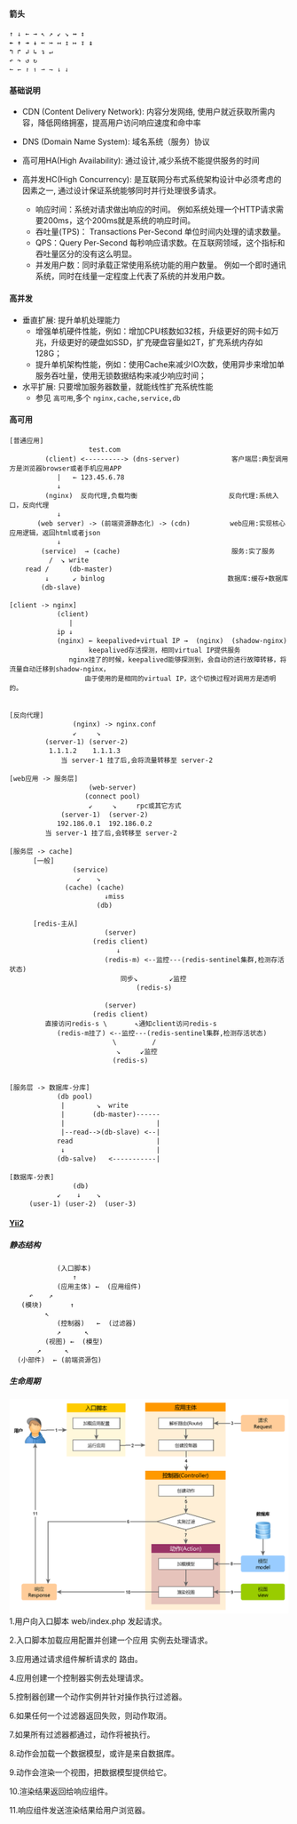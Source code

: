 #### 箭头
    ↑ ↓ ← → ↖ ↗ ↙ ↘ ↔ ↕
    ↞ ↟ ↠ ↡ ↢ ↣ ↤ ↥ ↦ ↧ ↨
    ↰ ↱ ↲ ↳ ↴ ↵
    ↶ ↷ ↺ ↻     
    ↼ ↽ ↾ ↿ ⇀ ⇁ ⇂ ⇃
     
#### 基础说明
* CDN (Content Delivery Network): 内容分发网络,
使用户就近获取所需内容，降低网络拥塞，提高用户访问响应速度和命中率

* DNS (Domain Name System): 域名系统（服务）协议

* 高可用HA(High Availability): 通过设计,减少系统不能提供服务的时间

* 高并发HC(High Concurrency): 是互联网分布式系统架构设计中必须考虑的因素之一,
通过设计保证系统能够同时并行处理很多请求。
    * 响应时间：系统对请求做出响应的时间。
        例如系统处理一个HTTP请求需要200ms，这个200ms就是系统的响应时间。
    * 吞吐量(TPS)： Transactions Per-Second 单位时间内处理的请求数量。
    * QPS：Query Per-Second 每秒响应请求数。在互联网领域，这个指标和吞吐量区分的没有这么明显。
    * 并发用户数：同时承载正常使用系统功能的用户数量。
        例如一个即时通讯系统，同时在线量一定程度上代表了系统的并发用户数。
        
        
#### 高并发
* 垂直扩展: 提升单机处理能力
    * 增强单机硬件性能，例如：增加CPU核数如32核，升级更好的网卡如万兆，升级更好的硬盘如SSD，扩充硬盘容量如2T，扩充系统内存如128G；
    * 提升单机架构性能，例如：使用Cache来减少IO次数，使用异步来增加单服务吞吐量，使用无锁数据结构来减少响应时间；
* 水平扩展: 只要增加服务器数量，就能线性扩充系统性能
    * 参见 `高可用`,多个 `nginx,cache,service,db`
#### 高可用
    [普通应用]   
                        test.com
             (client) <----------> (dns-server)             客户端层:典型调用方是浏览器browser或者手机应用APP
                |   ← 123.45.6.78
                ↓      
             (nginx)  反向代理,负载均衡                       反向代理:系统入口，反向代理 
                ↓
           (web server) -> (前端资源静态化) -> (cdn)          web应用:实现核心应用逻辑，返回html或者json
                ↓
            (service)  → (cache)                            服务:实了服务
              /  ↘ write  
        read /     (db-master)       
             ↓      ↙ binlog                               数据库:缓存+数据库
            (db-slave)     
        
    [client -> nginx]     
                (client)
                   |
                ip ↓
                (nginx) ← keepalived+virtual IP →  (nginx)  (shadow-nginx)   
                        keepalived存活探测，相同virtual IP提供服务   
                   nginx挂了的时候，keepalived能够探测到，会自动的进行故障转移，将流量自动迁移到shadow-nginx，
                       由于使用的是相同的virtual IP，这个切换过程对调用方是透明的。
                       
                   
    [反向代理]
                    (nginx) -> nginx.conf
                    ↙     ↘ 
             (server-1) (server-2)  
              1.1.1.2    1.1.1.3
                 当 server-1 挂了后,会将流量转移至 server-2
                 
    [web应用 -> 服务层]  
                        (web-server)
                       (connect pool)
                        ↙     ↘     rpc或其它方式 
                 (server-1)  (server-2)  
                192.186.0.1  192.186.0.2
             当 server-1 挂了后,会转移至 server-2     
             
    [服务层 -> cache] 
          [一般]        
                    (service)
                     ↙    ↘ 
                  (cache) (cache)
                            ↓miss
                          (db) 
                           
          [redis-主从]
                            (server)
                         (redis client)
                               ↓ 
                            (redis-m) <--监控---(redis-sentinel集群,检测存活状态)
                                同步↘        ↙监控
                                    (redis-s)
                                
                            (server)
                         (redis client)
             直接访问redis-s \       ↖通知client访问redis-s
                (redis-m挂了) <--监控---(redis-sentinel集群,检测存活状态)
                              \         /
                               ↘     ↙监控
                              (redis-s)
                            
                            
    [服务层 -> 数据库-分库]
                (db pool)
                 |        ↘  write
                 |       (db-master)------
                 |                       |   
                 |--read-->(db-slave) <--|
                read                     |
                 ↓                       | 
                (db-salve)   <-----------|
                
    [数据库-分表]
                    (db)
                ↙    ↓    ↘ 
         (user-1) (user-2)  (user-3)
                
#### [Yii2](https://www.yiichina.com/doc/guide/2.0/start-workflow)
##### 静态结构
                (入口脚本)
                    ↑
                (应用主体) ←  (应用组件)
         ↶    ↗
       (模块)       ↑ 
             ↖
                (控制器)   ←  (过滤器)
                ↗      ↖ 
             (视图) ←  (模型)
           ↗      ↖
      (小部件)  ← (前端资源包)
      
##### 生命周期
![Yii生命周期](yii-request-lifecycle.png)
1.用户向入口脚本 web/index.php 发起请求。

2.入口脚本加载应用配置并创建一个应用 实例去处理请求。

3.应用通过请求组件解析请求的 路由。

4.应用创建一个控制器实例去处理请求。

5.控制器创建一个动作实例并针对操作执行过滤器。

6.如果任何一个过滤器返回失败，则动作取消。

7.如果所有过滤器都通过，动作将被执行。

8.动作会加载一个数据模型，或许是来自数据库。

9.动作会渲染一个视图，把数据模型提供给它。

10.渲染结果返回给响应组件。

11.响应组件发送渲染结果给用户浏览器。